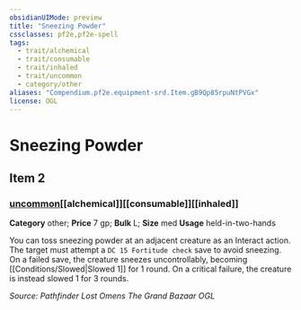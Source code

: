 ```yaml
---
obsidianUIMode: preview
title: "Sneezing Powder"
cssclasses: pf2e,pf2e-spell
tags:
  - trait/alchemical
  - trait/consumable
  - trait/inhaled
  - trait/uncommon
  - category/other
aliases: "Compendium.pf2e.equipment-srd.Item.gB9Qp85rpuNtPVGx"
license: OGL
---
```

# Sneezing Powder
## Item 2
### [uncommon](uncommon "Uncommon Rarity Trait")[[alchemical]][[consumable]][[inhaled]]

**Category** other; 
**Price** 7 gp; 
**Bulk** L; **Size** med
**Usage** held-in-two-hands

You can toss sneezing powder at an adjacent creature as an Interact action. The target must attempt a `DC 15 Fortitude check` save to avoid sneezing. On a failed save, the creature sneezes uncontrollably, becoming [[Conditions/Slowed|Slowed 1]] for 1 round. On a critical failure, the creature is instead slowed 1 for 3 rounds.

*Source: Pathfinder Lost Omens The Grand Bazaar*
*OGL*